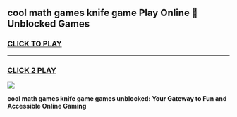 
## cool math games knife game Play Online 👋 Unblocked Games
<h3>
<a href="https://news.freeplayer.one?title=cool_math_games_knife_game&ref=17CMG">CLICK TO PLAY</a></h3>
<hr>

<h3>
<a href="https://news.freeplayer.one?title=cool_math_games_knife_game&ref=17CMG">CLICK 2 PLAY</a>
  
</h3>

<a href="https://news.freeplayer.one?title=cool_math_games_knife_game&ref=17CMG/"><img src="https://clearcache.store/games.png"></a>


**cool math games knife game games unblocked: Your Gateway to Fun and Accessible Online Gaming**
